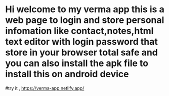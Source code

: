# Hi welcome to my verma app this is a web page to login and store personal infomation like contact,notes,html text editor with login password that store in your browser total safe and  <br> you can also install the apk file to install this on android device 

#try it ,  https://verma-app.netlify.app/
